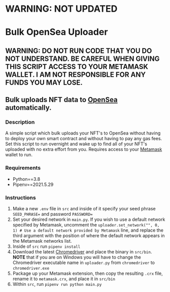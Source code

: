 # WARNING: NOT UPDATED
# Bulk OpenSea Uploader

## WARNING: DO NOT RUN CODE THAT YOU DO NOT UNDERSTAND. BE CAREFUL WHEN GIVING THIS SCRIPT ACCESS TO YOUR METAMASK WALLET. I AM NOT RESPONSIBLE FOR ANY FUNDS YOU MAY LOSE.

## Bulk uploads NFT data to [OpenSea](https://opensea.io) automatically.

### Description

A simple script which bulk uploads your NFT's to OpenSea without having to deploy your own smart contract and without having to pay any gas fees. Set this script to run overnight and wake up to find all of your NFT's uploaded with no extra effort from you. Requires access to your [Metamask](https://metamask.io) wallet to run.

### Requirements

- Python==3.8
- Pipenv==2021.5.29

### Instructions

1. Make a new `.env` file in `src` and inside of it specify your seed phrase `SEED_PHRASE=` and password `PASSWORD=`
3. Set your desired network in `main.py`. If you wish to use a default network specified by Metamask, uncomment the `uploader.set_network("", 0, 1) # Use a default network provided by Metamask` line, and replace the third argument with the position of where the default network appears in the Metamask networks list.
4. Inside of `src` run `pipenv install`
5. Download the latest [Chromedriver](https://chromedriver.chromium.org/downloads) and place the binary in `src/bin`. **NOTE** that if you are on Windows you will have to change the Chromedriver executable name in `uploader.py` from `chromedriver` to `chromedriver.exe`
6. Package up your Metamask extension, then copy the resulting `.crx` file, rename it to `metamask.crx`, and place it in `src/bin`
7. Within `src`, run `pipenv run python main.py`